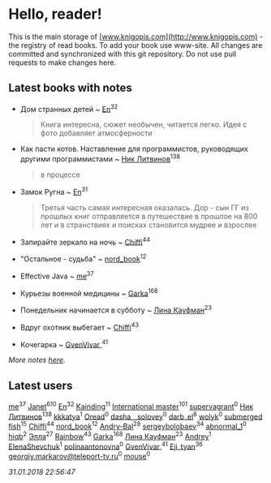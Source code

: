 # Hello, reader!
This is the main storage of [www.knigopis.com](http://www.knigopis.com) - the registry of read books.
To add your book use www-site. All changes are committed and synchronized with this git repository.
Do not use pull requests to make changes here.


## Latest books with notes
* Дом странных детей ~ [En](users/333/333646551-vkontakte)<sup>32</sup>
    > Книга интересна, сюжет необычен, читается легко. Идея с фото добавляет атмосферности

* Как пасти котов. Наставление для программистов, руководящих другими программистами ~ [Ник Литвинов](users/241/241974816-vkontakte)<sup>138</sup>
    > в процессе

* Замок Ругна ~ [En](users/333/333646551-vkontakte)<sup>31</sup>
    > Третья часть самая интересная оказалась. Дор - сын ГГ из прошлых книг отправляется в путешествие в прошлое на 800 лет и в странствиях и поисках становится мудрее и взрослее

* Запирайте зеркало на ночь ~ [Chiffi](users/105/105831994080785626680-google)<sup>44</sup>

* "Остальное - судьба" ~ [nord_book](users/325/325862222-vkontakte)<sup>12</sup>

* Effective Java ~ [me](users/381/381417697-yandex)<sup>37</sup>

* Курьезы военной медицины ~ [Garka](users/115/115753719718250012620-google)<sup>168</sup>

* Понедельник начинается в субботу ~ [Лина Кауфман](users/143/143278479-vkontakte)<sup>23</sup>

* Вдруг охотник выбегает ~ [Chiffi](users/105/105831994080785626680-google)<sup>43</sup>

* Кочегарка ~ [GvenVivar ](users/158/158266434925901-facebook)<sup>41</sup>


_More notes [here](latest_books_with_notes.md)._


## Latest users
[me](users/381/381417697-yandex)<sup>37</sup> 
[Janet](users/108/108113656204404967440-google)<sup>610</sup> 
[En](users/333/333646551-vkontakte)<sup>32</sup> 
[Kainding](users/102/102220567175253488762-google)<sup>11</sup> 
[International master](users/741/74140988-vkontakte)<sup>101</sup> 
[supervagrant](users/966/9668081-vkontakte)<sup>0</sup> 
[Ник Литвинов](users/241/241974816-vkontakte)<sup>138</sup> 
[kkkatya](users/326/32695636-vkontakte)<sup>1</sup> 
[Oread](users/117/117358163930312258753-google)<sup>0</sup> 
[dasha__solovey](users/178/17878602-vkontakte)<sup>0</sup> 
[darb_el](users/184/184135339-vkontakte)<sup>8</sup> 
[wolyk](users/108/108891319775742454384-google)<sup>0</sup> 
[submerged fish](users/471/471364154-yandex)<sup>15</sup> 
[Chiffi](users/105/105831994080785626680-google)<sup>44</sup> 
[nord_book](users/325/325862222-vkontakte)<sup>12</sup> 
[Andry-Bal](users/109/109232883876697421544-google)<sup>28</sup> 
[sergeybolobaev](users/112/112205967961310617540-google)<sup>34</sup> 
[abnormal_1](users/183/183470027-vkontakte)<sup>0</sup> 
[hiqb](users/481/481697754-yandex)<sup>2</sup> 
[Элла](users/100/1002037069862545-facebook)<sup>27</sup> 
[Rainbow](users/109/109787328219839805802-google)<sup>43</sup> 
[Garka](users/115/115753719718250012620-google)<sup>168</sup> 
[Лина Кауфман](users/143/143278479-vkontakte)<sup>23</sup> 
[Andrey](users/102/10202934244316634-facebook)<sup>1</sup> 
[ElenaShevchuk](users/119/1190249387686387-facebook)<sup>1</sup> 
[polinaantonovna](users/652/6523940-vkontakte)<sup>0</sup> 
[GvenVivar ](users/158/158266434925901-facebook)<sup>41</sup> 
[Eji_tyan](users/235/2352103981-twitter)<sup>36</sup> 
[georgiy.markarov@teleport-tv.ru](users/113/1130000021612677-yandex)<sup>0</sup> 
[mouse](users/655/65527679-vkontakte)<sup>0</sup> 


_31.01.2018 22:56:47_
